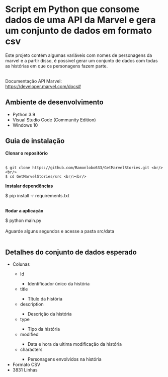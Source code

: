 <h1>Script em Python que consome dados de uma API da Marvel e gera um conjunto de dados em formato csv </h1>
Este projeto contém algumas variáveis com nomes de personagens da marvel e a partir disso, é possivel gerar um conjunto de dados com todas as histórias em que os personagens fazem parte.<br/>
<br/>


Documentação API Marvel:<br/>
https://developer.marvel.com/docs#



<h2>Ambiente de desenvolvimento</h2>
<div>
    <ul>
        <li>Python 3.9</li>
        <li>Visual Studio Code (Community Edition)</li>
        <li>Windows 10</li>
    </ul>
<div>

<h2>Guia de instalação</h2>
<div>
    <strong>Clonar o repositório</strong><br/><br/>
    
    $ git clone https://github.com/Ramonlobo633/GetMarvelStories.git <br/><br/>
    $ cd GetMarvelStories/src <br/><br/>
    
</div>    

<strong>Instalar dependências</strong><br/>
<div>    
    $ pip install  -r requirements.txt<br/><br/>
</div>

<strong>Rodar a aplicação</strong><br/>
<div>
    $ python main.py<br/><br/>
    Aguarde alguns segundos e acesse a pasta src/data<br/><br/>
 </div>   
 
 <h2>Detalhes do conjunto de dados esperado</h2>
<div>
    <ul>
        <li>Colunas</li>
          <ul>
             <li>Id</li>
               <ul>
                 <li>Identificador único da história</li>
               </ul>
             <li>title</li>
                <ul>
                   <li>Título da história</li>
               </ul>
             <li>description</li>
                 <ul>
                   <li>Descrição da história</li>
               </ul>
             <li>type</li>
                <ul>
                   <li>Tipo da história</li>
               </ul>
             <li>modified</li>
                <ul>
                   <li>Data e hora da ultima modificação da história</li>
               </ul>
             <li>characters</li>
               <ul>
                   <li>Personagens envolvidos na história</li>
               </ul>
         </ul>
        <li>Formato CSV</li>
        <li>3831 Linhas</li>
    </ul>
<div>


